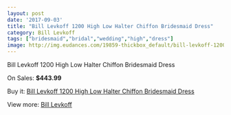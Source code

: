 ```yaml
---
layout: post
date: '2017-09-03'
title: "Bill Levkoff 1200 High Low Halter Chiffon Bridesmaid Dress"
category: Bill Levkoff
tags: ["bridesmaid","bridal","wedding","high","dress"]
image: http://img.eudances.com/19859-thickbox_default/bill-levkoff-1200-high-low-halter-chiffon-bridesmaid-dress.jpg
---
```

Bill Levkoff 1200 High Low Halter Chiffon Bridesmaid Dress

On Sales: **$443.99**
<a href="https://www.eudances.com/en/bill-levkoff/5925-bill-levkoff-1200-high-low-halter-chiffon-bridesmaid-dress.html"><amp-img layout="responsive" width="600" height="600" src="//img.eudances.com/19859-thickbox_default/bill-levkoff-1200-high-low-halter-chiffon-bridesmaid-dress.jpg" alt="Bill Levkoff 1200 High Low Halter Chiffon Bridesmaid Dress 0" /></a>
<a href="https://www.eudances.com/en/bill-levkoff/5925-bill-levkoff-1200-high-low-halter-chiffon-bridesmaid-dress.html"><amp-img layout="responsive" width="600" height="600" src="//img.eudances.com/19860-thickbox_default/bill-levkoff-1200-high-low-halter-chiffon-bridesmaid-dress.jpg" alt="Bill Levkoff 1200 High Low Halter Chiffon Bridesmaid Dress 1" /></a>

Buy it: [Bill Levkoff 1200 High Low Halter Chiffon Bridesmaid Dress](https://www.eudances.com/en/bill-levkoff/5925-bill-levkoff-1200-high-low-halter-chiffon-bridesmaid-dress.html "Bill Levkoff 1200 High Low Halter Chiffon Bridesmaid Dress")

View more: [Bill Levkoff](https://www.eudances.com/en/57-bill-levkoff "Bill Levkoff")